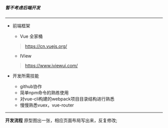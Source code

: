 ##### 暂不考虑后端开发
*****
* 前端框架
  * Vue 全家桶
  > https://cn.vuejs.org/
  * IView  
   >https://www.iviewui.com/

* 开发所需技能
    * github协作
    * 简单npm命令的熟练使用 
    * 对vue-cli构建的webpack项目目录结构进行熟悉
    * 慢慢熟悉vuex，vue-router
****
**开发流程**
原型图出一张，相应页面布局写出来，反复修改;
